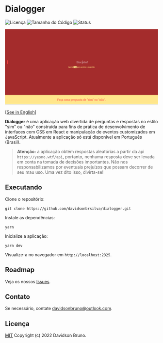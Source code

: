 # Dialogger

![Licença](https://img.shields.io/github/license/davidsonbrsilva/dialogger) ![Tamanho do Código](https://img.shields.io/github/languages/code-size/davidsonbrsilva/dialogger) ![Status](https://img.shields.io/badge/status-stopped-red)

[![Captura de tela da aplicação](cover.png)](https://davidsonbrsilva.github.io/dialogger)

[[See in English](README.md)]

**Dialogger** é uma aplicação web divertida de perguntas e respostas no estilo "sim" ou "não" construída para fins de prática de desenvolvimento de interfaces com CSS em React e manipulação de eventos customizados em JavaScript. Atualmente a aplicação só está disponível em Português (Brasil).

> **Atenção:** a aplicação obtém respostas aleatórias a partir da api `https://yesno.wtf/api`, portanto, nenhuma resposta deve ser levada em conta na tomada de decisões importantes. Não nos responsabilizamos por eventuais prejuízos que possam decorrer de seu mau uso. Uma vez dito isso, divirta-se!

## Executando

Clone o repositório:

```
git clone https://github.com/davidsonbrsilva/dialogger.git
```

Instale as dependências:

```
yarn
```

Inicialize a aplicação:

```
yarn dev
```

Visualize-a no navegador em `http://localhost:2325`.

## Roadmap

Veja os nossos [Issues](https://github.com/davidsonbrsilva/dialogger/issues).

## Contato

Se necessário, contate <davidsonbruno@outlook.com>.

## Licença

[MIT](LICENSE) Copyright (c) 2022 Davidson Bruno.
